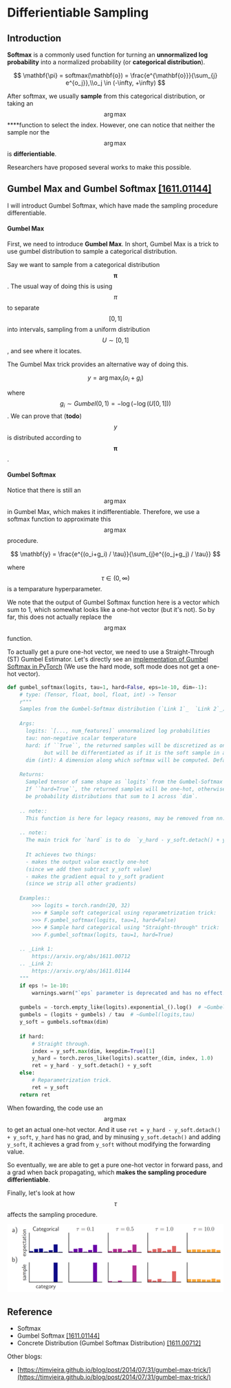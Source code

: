 # Differientiable Sampling

## Introduction

**Softmax** is a commonly used function for turning an **unnormalized log probability** into a normalized probability \(or **categorical distribution**\).

$$
\mathbf{\pi} = softmax(\mathbf{o}) = \frac{e^{\mathbf{o}}}{\sum_{j} e^{o_j}},\\o_j \in (-\infty, +\infty)
$$

After softmax, we usually **sample** from this categorical distribution, or taking an $$\arg \max$$ ****function to select the index. However, one can notice that neither the sample nor the $$\arg \max$$ is **differientiable**.

Researchers have proposed several works to make this possible.

## Gumbel Max and Gumbel Softmax [\[1611.01144\]](https://arxiv.org/abs/1611.01144)

I will introduct Gumbel Softmax, which have made the sampling procedure differentiable.



#### Gumbel Max

First, we need to introduce **Gumbel Max**. In short, Gumbel Max is a trick to use gumbel distribution to sample a categorical distribution.

Say we want to sample from a categorical distribution $$\mathbf{\pi}$$. The usual way of doing this is using $$\pi$$ to separate $$[0, 1]$$ into intervals, sampling from a uniform distribution $$U\sim[0, 1]$$, and see where it locates.

The Gumbel Max trick provides an alternative way of doing this.

$$
y = \arg \max_{i} (o_i +g_i)
$$

where $$g_i \sim Gumbel(0, 1) = -\log(-\log(U[0, 1]))$$. We can prove that \(**todo**\) $$y$$ is distributed according to $$\mathbf{\pi}$$.

#### Gumbel Softmax

Notice that there is still an $$\arg \max$$ in Gumbel Max, which makes it indifferentiable. Therefore, we use a softmax function to approximate this $$\arg \max$$ procedure.

$$
\mathbf{y} = \frac{e^{(o_i+g_i) / \tau}}{\sum_{j}e^{(o_j+g_j) / \tau}}
$$

where $$\tau \in (0, \infty)$$ is a temparature hyperparameter.

We note that the output of Gumbel Softmax function here is a vector which sum to 1, which somewhat looks like a one-hot vector \(but it's not\). So by far, this does not actually replace the $$\arg \max$$ function.

To actually get a pure one-hot vector, we need to use a Straight-Through \(ST\) Gumbel Estimator. Let's directly see an [implementation of Gumbel Softmax in PyTorch](https://pytorch.org/docs/stable/nn.functional.html#torch.nn.functional.gumbel_softmax) \(We use the hard mode, soft mode does not get a one-hot vector\).

```python
def gumbel_softmax(logits, tau=1, hard=False, eps=1e-10, dim=-1):
    # type: (Tensor, float, bool, float, int) -> Tensor
    r"""
    Samples from the Gumbel-Softmax distribution (`Link 1`_  `Link 2`_) and optionally discretizes.

    Args:
      logits: `[..., num_features]` unnormalized log probabilities
      tau: non-negative scalar temperature
      hard: if ``True``, the returned samples will be discretized as one-hot vectors,
            but will be differentiated as if it is the soft sample in autograd
      dim (int): A dimension along which softmax will be computed. Default: -1.

    Returns:
      Sampled tensor of same shape as `logits` from the Gumbel-Softmax distribution.
      If ``hard=True``, the returned samples will be one-hot, otherwise they will
      be probability distributions that sum to 1 across `dim`.

    .. note::
      This function is here for legacy reasons, may be removed from nn.Functional in the future.

    .. note::
      The main trick for `hard` is to do  `y_hard - y_soft.detach() + y_soft`

      It achieves two things:
      - makes the output value exactly one-hot
      (since we add then subtract y_soft value)
      - makes the gradient equal to y_soft gradient
      (since we strip all other gradients)

    Examples::
        >>> logits = torch.randn(20, 32)
        >>> # Sample soft categorical using reparametrization trick:
        >>> F.gumbel_softmax(logits, tau=1, hard=False)
        >>> # Sample hard categorical using "Straight-through" trick:
        >>> F.gumbel_softmax(logits, tau=1, hard=True)

    .. _Link 1:
        https://arxiv.org/abs/1611.00712
    .. _Link 2:
        https://arxiv.org/abs/1611.01144
    """
    if eps != 1e-10:
        warnings.warn("`eps` parameter is deprecated and has no effect.")

    gumbels = -torch.empty_like(logits).exponential_().log()  # ~Gumbel(0,1)
    gumbels = (logits + gumbels) / tau  # ~Gumbel(logits,tau)
    y_soft = gumbels.softmax(dim)

    if hard:
        # Straight through.
        index = y_soft.max(dim, keepdim=True)[1]
        y_hard = torch.zeros_like(logits).scatter_(dim, index, 1.0)
        ret = y_hard - y_soft.detach() + y_soft
    else:
        # Reparametrization trick.
        ret = y_soft
    return ret
```

When fowarding, the code use an $$\arg \max$$ to get an actual one-hot vector. And it use `ret = y_hard - y_soft.detach() + y_soft`, `y_hard` has no grad, and by minusing `y_soft.detach()` and adding `y_soft`, it achieves a grad from `y_soft` without modifying the forwarding value.

So eventually, we are able to get a pure one-hot vector in forward pass, and a grad when back propagating, which **makes the sampling procedure differientiable**.

Finally, let's look at how $$\tau$$affects the sampling procedure.

![sampling distribution \(which is also called the concrete distribution\) when using different hyperparameter $$\tau$$](../.gitbook/assets/image.png)





## Reference

* Softmax
* Gumbel Softmax [\[1611.01144\]](https://arxiv.org/abs/1611.01144)
* Concrete Distribution \(Gumbel Softmax Distribution\) [\[1611.00712\]](https://arxiv.org/abs/1611.00712)

Other blogs:

* [https://timvieira.github.io/blog/post/2014/07/31/gumbel-max-trick/](https://timvieira.github.io/blog/post/2014/07/31/gumbel-max-trick/)



